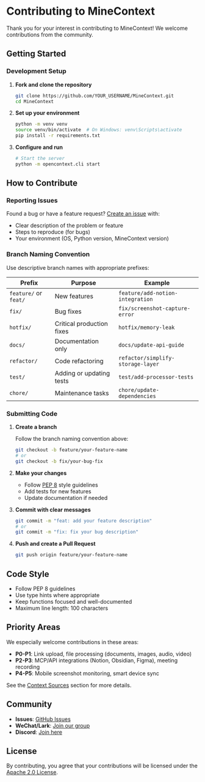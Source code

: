# Contributing to MineContext

Thank you for your interest in contributing to MineContext! We welcome contributions from the community.

## Getting Started

### Development Setup

1. **Fork and clone the repository**

   ```bash
   git clone https://github.com/YOUR_USERNAME/MineContext.git
   cd MineContext
   ```
2. **Set up your environment**

   ```bash
   python -m venv venv
   source venv/bin/activate  # On Windows: venv\Scripts\activate
   pip install -r requirements.txt
   ```
3. **Configure and run**

   ```bash
   # Start the server
   python -m opencontext.cli start
   ```

## How to Contribute

### Reporting Issues

Found a bug or have a feature request? [Create an issue](https://github.com/volcengine/MineContext/issues) with:

- Clear description of the problem or feature
- Steps to reproduce (for bugs)
- Your environment (OS, Python version, MineContext version)

### Branch Naming Convention

Use descriptive branch names with appropriate prefixes:

| Prefix | Purpose | Example |
|--------|---------|---------|
| `feature/` or `feat/` | New features | `feature/add-notion-integration` |
| `fix/` | Bug fixes | `fix/screenshot-capture-error` |
| `hotfix/` | Critical production fixes | `hotfix/memory-leak` |
| `docs/` | Documentation only | `docs/update-api-guide` |
| `refactor/` | Code refactoring | `refactor/simplify-storage-layer` |
| `test/` | Adding or updating tests | `test/add-processor-tests` |
| `chore/` | Maintenance tasks | `chore/update-dependencies` |

### Submitting Code

1. **Create a branch**

   Follow the branch naming convention above:
   ```bash
   git checkout -b feature/your-feature-name
   # or
   git checkout -b fix/your-bug-fix
   ```

2. **Make your changes**

   - Follow [PEP 8](https://pep8.org/) style guidelines
   - Add tests for new features
   - Update documentation if needed

3. **Commit with clear messages**

   ```bash
   git commit -m "feat: add your feature description"
   # or
   git commit -m "fix: fix your bug description"
   ```

4. **Push and create a Pull Request**

   ```bash
   git push origin feature/your-feature-name
   ```

## Code Style

- Follow PEP 8 guidelines
- Use type hints where appropriate
- Keep functions focused and well-documented
- Maximum line length: 100 characters

## Priority Areas

We especially welcome contributions in these areas:

- **P0-P1**: Link upload, file processing (documents, images, audio, video)
- **P2-P3**: MCP/API integrations (Notion, Obsidian, Figma), meeting recording
- **P4-P5**: Mobile screenshot monitoring, smart device sync

See the [Context Sources](README.md#-context-source) section for more details.

## Community

- **Issues**: [GitHub Issues](https://github.com/volcengine/MineContext/issues)
- **WeChat/Lark**: [Join our group](https://bytedance.larkoffice.com/wiki/Hg6VwrxnTiXtWUkgHexcFTqrnpg)
- **Discord**: [Join here](https://discord.gg/tGj7RQ3nUR)

## License

By contributing, you agree that your contributions will be licensed under the [Apache 2.0 License](LICENSE).
